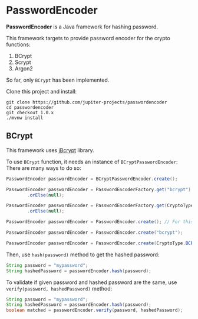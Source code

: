 # PasswordEncoder
**PasswordEncoder** is a Java framework for hashing password.

This framework targets to provide password encoder for the crypto functions:
1. BCrypt
2. Scrypt
3. Argon2

So far, only `BCrypt` has been implemented.

Clone this project and install:
```
git clone https://github.com/jupiter-projects/passwordencoder
cd passwordencoder
git checkout 1.0.x
./mvnw install
```

## BCrypt
This framework uses [jBcrypt](http://www.mindrot.org/projects/jBCrypt/) library.

To use `BCrypt` function, it needs an instance of `BCryptPasswordEncoder`: There are many ways to do so:

```java
PasswordEncoder passwordEncoder = BCryptPasswordEncoder.create();
```
```java
PasswordEncoder passwordEncoder = PasswordEncoderFactory.get("bcrypt")
        .orElse(null);
```
```java
PasswordEncoder passwordEncoder = PasswordEncoderFactory.get(CryptoType.BCRYPT)
        .orElse(null);
```
```java
PasswordEncoder passwordEncoder = PasswordEncoder.create(); // For this framework, BCryptPasswordEncoder is intended to be the default password encoder
```
```java
PasswordEncoder passwordEncoder = PasswordEncoder.create("bcrypt");
```
```java
PasswordEncoder passwordEncoder = PasswordEncoder.create(CryptoType.BCRYPT);
```

Then, use `hash(password)` method to get the hashed password:

```java
String password = "mypassword";
String hashedPassword = passwordEncoder.hash(password);
```

To validate if given password and hashed password are the same, use `verify(password, hashedPassword)` method:
```java
String password = "mypassword";
String hashedPassword = passwordEncoder.hash(password);
boolean matched = passwordEncoder.verify(password, hashedPassword);
```
